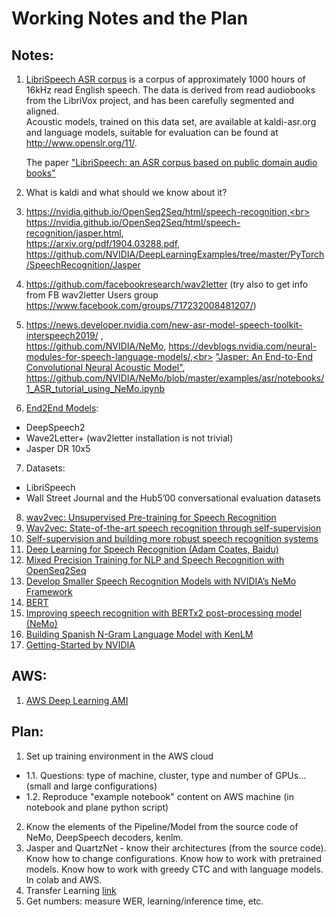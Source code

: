 # Working Notes and the Plan

## Notes:
1. [LibriSpeech ASR corpus](http://www.openslr.org/12) is a corpus of approximately 1000 hours of 16kHz read English speech. 
The data is derived from read audiobooks from the LibriVox project, and has been carefully segmented and aligned.<br>
Acoustic models, trained on this data set, are available at kaldi-asr.org and language models, suitable for evaluation can be found at http://www.openslr.org/11/.

    The paper ["LibriSpeech: an ASR corpus based on public domain audio books"](http://www.danielpovey.com/files/2015_icassp_librispeech.pdf)

2. What is kaldi and what should we know about it?
3. https://nvidia.github.io/OpenSeq2Seq/html/speech-recognition,<br> https://nvidia.github.io/OpenSeq2Seq/html/speech-recognition/jasper.html, <br>https://arxiv.org/pdf/1904.03288.pdf, <br>https://github.com/NVIDIA/DeepLearningExamples/tree/master/PyTorch/SpeechRecognition/Jasper
4. https://github.com/facebookresearch/wav2letter (try also to get info from FB wav2letter Users group https://www.facebook.com/groups/717232008481207/)
5. https://news.developer.nvidia.com/new-asr-model-speech-toolkit-interspeech2019/ ,<br>https://github.com/NVIDIA/NeMo, https://devblogs.nvidia.com/neural-modules-for-speech-language-models/,<br> 
["Jasper: An End-to-End Convolutional Neural Acoustic Model"](https://arxiv.org/pdf/1904.03288.pdf),<br> https://github.com/NVIDIA/NeMo/blob/master/examples/asr/notebooks/1_ASR_tutorial_using_NeMo.ipynb
6. [End2End Models](https://nvidia.github.io/OpenSeq2Seq/html/speech-recognition):
* DeepSpeech2
* Wave2Letter+ (wav2letter installation is not trivial)
* Jasper DR 10x5
7. Datasets:
* LibriSpeech
* Wall Street Journal and the Hub5’00 conversational evaluation datasets
8. [wav2vec: Unsupervised Pre-training for Speech Recognition](https://research.fb.com/publications/wav2vec-unsupervised-pre-training-for-speech-recognition/)
9. [Wav2vec: State-of-the-art speech recognition through self-supervision](https://ai.facebook.com/blog/wav2vec-state-of-the-art-speech-recognition-through-self-supervision/)
10. [Self-supervision and building more robust speech recognition systems](https://ai.facebook.com/blog/self-supervision-and-building-more-robust-speech-recognition-systems/)
11. [Deep Learning for Speech Recognition (Adam Coates, Baidu)](https://www.youtube.com/watch?v=g-sndkf7mCs&t=937s)
12. [Mixed Precision Training for NLP and Speech Recognition with OpenSeq2Seq](https://devblogs.nvidia.com/mixed-precision-nlp-speech-openseq2seq/?fbclid=IwAR3liPZgoBM5lboHFiA4uNxE6YWOCblFal-odajiBN5SdMOAz7eIhWFHHLM)
13. [Develop Smaller Speech Recognition Models with NVIDIA’s NeMo Framework](https://devblogs.nvidia.com/develop-smaller-speech-recognition-models-with-nvidias-nemo-framework/)
14. [BERT](https://github.com/google-research/bert)
15. [Improving speech recognition with BERTx2 post-processing model (NeMo)](https://nvidia.github.io/NeMo/nlp/asr-improvement.html)
16. [Building Spanish N-Gram Language Model with KenLM](https://yidatao.github.io/2017-05-31/kenlm-ngram/)
17. [Getting-Started by NVIDIA](https://nvidia.github.io/OpenSeq2Seq/html/speech-recognition#getting-started)

## AWS:
1. [AWS Deep Learning AMI](https://docs.aws.amazon.com/dlami/latest/devguide/what-is-dlami.html)

## Plan:
1. Set up training environment in the AWS cloud 
* 1.1. Questions: type of machine, cluster, type and number of GPUs... (small and large configurations)
* 1.2. Reproduce "example notebook" content on AWS machine (in notebook and plane python script)
2. Know the elements of the Pipeline/Model from the source code of NeMo, DeepSpeech decoders, kenlm.  
3. Jasper and QuartzNet - know their architectures (from the source code). Know how to change configurations. Know how to work with pretrained models. Know how to work with greedy CTC and with language models. In colab and AWS.  
4. Transfer Learning [link](https://devblogs.nvidia.com/how-to-build-domain-specific-automatic-speech-recognition-models-on-gpus/)
5. Get numbers: measure WER, learning/inference time, etc.

